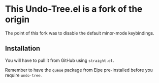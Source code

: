 # This Undo-Tree.el is  a fork of the origin
The point of this fork was to disable the default minor-mode keybindings.

## Installation
You will have to pull it from GitHub using `straight.el`.

Remember to have the `queue` package from Elpe pre-installed before you require
`undo-tree`.
